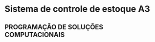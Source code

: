 # Sistema de controle de estoque A3
PROGRAMAÇÃO DE SOLUÇÕES COMPUTACIONAIS
----------------------------------------



